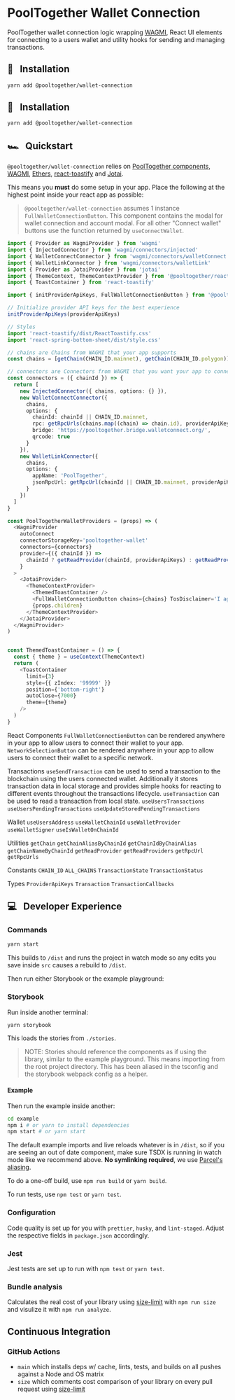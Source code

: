# PoolTogether Wallet Connection

PoolTogether wallet connection logic wrapping [WAGMI](wagmi.sh), React UI elements for connecting to a users wallet and utility hooks for sending and managing transactions.

## 💾 &nbsp; Installation

```bash
yarn add @pooltogether/wallet-connection
```

## 💾 &nbsp; Installation

```bash
yarn add @pooltogether/wallet-connection
```

## 🏎️ &nbsp; Quickstart

`@pooltogether/wallet-connection` relies on [PoolTogether components](https://www.npmjs.com/package/@pooltogether/react-components), [WAGMI](wagmi.sh), [Ethers](https://docs.ethers.io/v5/), [react-toastify](https://www.npmjs.com/package/react-toastify) and [Jotai](https://jotai.org/).

This means you **must** do some setup in your app. Place the following at the highest point inside your react app as possible:

>  `@pooltogether/wallet-connection` assumes 1 instance `FullWalletConnectionButton`. This component contains the modal for wallet connection and account modal. For all other "Connect wallet" buttons use the function returned by `useConnectWallet`.

```ts
import { Provider as WagmiProvider } from 'wagmi'
import { InjectedConnector } from 'wagmi/connectors/injected'
import { WalletConnectConnector } from 'wagmi/connectors/walletConnect'
import { WalletLinkConnector } from 'wagmi/connectors/walletLink'
import { Provider as JotaiProvider } from 'jotai'
import { ThemeContext, ThemeContextProvider } from '@pooltogether/react-components'
import { ToastContainer } from 'react-toastify'

import { initProviderApiKeys, FullWalletConnectionButton } from '@pooltogether/wallet-connection'

// Initialize provider API keys for the best experience
initProviderApiKeys(providerApiKeys)

// Styles
import 'react-toastify/dist/ReactToastify.css'
import 'react-spring-bottom-sheet/dist/style.css'

// chains are Chains from WAGMI that your app supports
const chains = [getChain(CHAIN_ID.mainnet), getChain(CHAIN_ID.polygon)]

// connectors are Connectors from WAGMI that you want your app to connect to
const connectors = ({ chainId }) => {
  return [
    new InjectedConnector({ chains, options: {} }),
    new WalletConnectConnector({
      chains,
      options: {
        chainId: chainId || CHAIN_ID.mainnet,
        rpc: getRpcUrls(chains.map((chain) => chain.id), providerApiKeys),
        bridge: 'https://pooltogether.bridge.walletconnect.org/',
        qrcode: true
      }
    }),
    new WalletLinkConnector({
      chains,
      options: {
        appName: 'PoolTogether',
        jsonRpcUrl: getRpcUrl(chainId || CHAIN_ID.mainnet, providerApiKeys)
      }
    })
  ]
}

const PoolTogetherWalletProviders = (props) => (
  <WagmiProvider
    autoConnect
    connectorStorageKey='pooltogether-wallet'
    connectors={connectors}
    provider={({ chainId }) =>
      chainId ? getReadProvider(chainId, providerApiKeys) : getReadProvider(CHAIN_ID.mainnet, providerApiKeys)
    }
  >
    <JotaiProvider>
      <ThemeContextProvider>
        <ThemedToastContainer />
        <FullWalletConnectionButton chains={chains} TosDisclaimer='I agree to TOS' />
        {props.children}
      </ThemeContextProvider>
    </JotaiProvider>
  </WagmiProvider>
)


const ThemedToastContainer = () => {
  const { theme } = useContext(ThemeContext)
  return (
    <ToastContainer
      limit={3}
      style={{ zIndex: '99999' }}
      position={'bottom-right'}
      autoClose={7000}
      theme={theme}
    />
  )
}
```

React Components
`FullWalletConnectionButton` can be rendered anywhere in your app to allow users to connect their wallet to your app.
`NetworkSelectionButton` can be rendered anywhere in your app to allow users to connect their wallet to a specific network.

Transactions
`useSendTransaction` can be used to send a transaction to the blockchain using the users connected wallet. Additionally it stores transaction data in local storage and provides simple hooks for reacting to different events throughout the transactions lifecycle.
`useTransaction` can be used to read a transaction from local state.
`useUsersTransactions`
`useUsersPendingTransactions`
`useUpdateStoredPendingTransactions`

Wallet
`useUsersAddress`
`useWalletChainId`
`useWalletProvider`
`useWalletSigner`
`useIsWalletOnChainId`

Utilities
`getChain`
`getChainAliasByChainId`
`getChainIdByChainAlias`
`getChainNameByChainId`
`getReadProvider`
`getReadProviders`
`getRpcUrl`
`getRpcUrls`

Constants
`CHAIN_ID`
`ALL_CHAINS`
`TransactionState`
`TransactionStatus`

Types
`ProviderApiKeys`
`Transaction`
`TransactionCallbacks`


## 💻 &nbsp; Developer Experience

### Commands

```bash
yarn start
```

This builds to `/dist` and runs the project in watch mode so any edits you save inside `src` causes a rebuild to `/dist`.

Then run either Storybook or the example playground:

### Storybook

Run inside another terminal:

```bash
yarn storybook
```

This loads the stories from `./stories`.

> NOTE: Stories should reference the components as if using the library, similar to the example playground. This means importing from the root project directory. This has been aliased in the tsconfig and the storybook webpack config as a helper.

#### Example

Then run the example inside another:

```bash
cd example
npm i # or yarn to install dependencies
npm start # or yarn start
```

The default example imports and live reloads whatever is in `/dist`, so if you are seeing an out of date component, make sure TSDX is running in watch mode like we recommend above. **No symlinking required**, we use [Parcel's aliasing](https://parceljs.org/module_resolution.html#aliases).

To do a one-off build, use `npm run build` or `yarn build`.

To run tests, use `npm test` or `yarn test`.

### Configuration

Code quality is set up for you with `prettier`, `husky`, and `lint-staged`. Adjust the respective fields in `package.json` accordingly.

### Jest

Jest tests are set up to run with `npm test` or `yarn test`.

### Bundle analysis

Calculates the real cost of your library using [size-limit](https://github.com/ai/size-limit) with `npm run size` and visulize it with `npm run analyze`.

## Continuous Integration

### GitHub Actions

- `main` which installs deps w/ cache, lints, tests, and builds on all pushes against a Node and OS matrix
- `size` which comments cost comparison of your library on every pull request using [size-limit](https://github.com/ai/size-limit)

